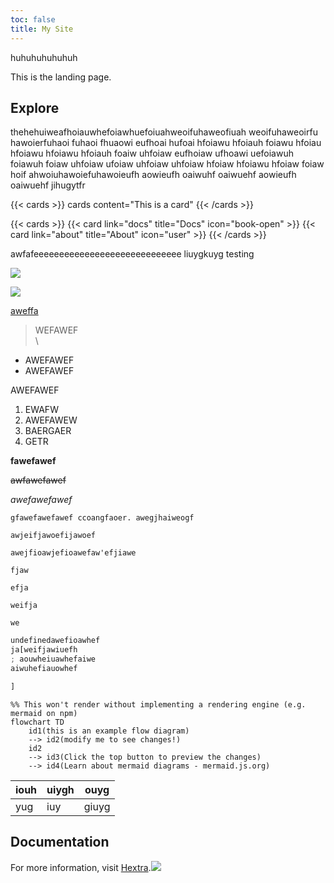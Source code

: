 ```yaml
---
toc: false
title: My Site
---
```


huhuhuhuhuhuh

This is the landing page.

## Explore

thehehuiweafhoiauwhefoiawhuefoiuahweoifuhaweofiuah weoifuhaweoirfu hawoierfuhaoi fuhaoi fhuaowi eufhoai hufoai hfoiawu hfoiauh foiawu hfoiau hfoiawu hfoiawu hfoiauh foaiw uhfoiaw eufhoiaw ufhoawi uefoiawuh foiawuh foiaw uhfoiaw ufoiaw uhfoiaw uhfoiaw hfoiaw hfoiawu hfoiaw foiaw hoif ahwoiuhawoiefuhawoieufh aowieufh oaiwuhf oaiwuehf aowieufh oaiwuehf
jihugytfr

{{< cards >}} cards
content="This is a card"
{{< /cards >}}

{{< cards >}}
{{< card link="docs" title="Docs" icon="book-open" >}}
{{< card link="about" title="About" icon="user" >}}
{{< /cards >}}

awfafeeeeeeeeeeeeeeeeeeeeeeeeeeeee
liuygkuyg
testing

![](/uploads/488662939_2590664034471564_3968448272871505001_n.jpg)

![](/uploads/457724053_2397255983812371_4097196088545801565_n.jpg)

[aweffa](https://google.com/)

> WEFAWEF\
> \

* AWEFAWEF
* AWEFAWEF

AWEFAWEF

1. EWAFW
2. AWEFAWEW
3. BAERGAER
4. GETR

**fawefawef**

~~awfawefawef~~

*awefawefawef*

`gfawefawefawef ccoangfaoer. awegjhaiweogf`

`awjeifjawoefijawoef`

`awejfioawjefioawefaw'efjiawe`

`fjaw`

`efja`

`weifja`

`we`

```javascript
undefinedawefioawhef
ja[weifjawiuefh
; aouwheiuawhefaiwe
aiwuhefiauowhef

]
```

```mermaid
%% This won't render without implementing a rendering engine (e.g. mermaid on npm)
flowchart TD
    id1(this is an example flow diagram) 
    --> id2(modify me to see changes!)
    id2 
    --> id3(Click the top button to preview the changes)
    --> id4(Learn about mermaid diagrams - mermaid.js.org)
```

| iouh | uiygh | ouyg  |
| ---- | ----- | ----- |
| yug  | iuy   | giuyg |

## Documentation

For more information, visit [Hextra](https://imfing.github.io/hextra).![](/uploads/486636701_2582042875333680_3321020295048213233_n.jpg)
